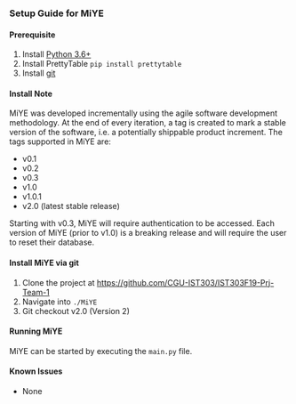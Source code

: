 ### Setup Guide for MiYE

#### Prerequisite

1. Install [Python 3.6+](https://www.python.org/downloads/release/python-370/)
2. Install PrettyTable
      `pip install prettytable`
2. Install [git](https://git-scm.com/book/en/v2/Getting-Started-Installing-Git)

#### Install Note

MiYE was developed incrementally using the agile software development methodology. At the end of every iteration, a tag is created to mark a stable version of the software, i.e. a potentially shippable product increment. The tags supported in MiYE are:
- v0.1
- v0.2
- v0.3
- v1.0 
- v1.0.1 
- v2.0 (latest stable release)

Starting with v0.3, MiYE will require authentication to be accessed. Each version of MiYE (prior to v1.0) is a breaking release and will require the user to reset their database.

#### Install MiYE via git

1. Clone the project at https://github.com/CGU-IST303/IST303F19-Prj-Team-1
2. Navigate into `./MiYE`
3. Git checkout v2.0 (Version 2)

#### Running MiYE

MiYE can be started by executing the `main.py` file.

#### Known Issues

- None

